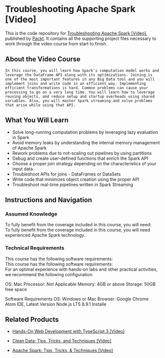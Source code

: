 


# Troubleshooting Apache Spark [Video]
This is the code repository for [Troubleshooting Apache Spark [Video]](https://www.packtpub.com/application-development/troubleshooting-apache-spark-video?utm_source=github&utm_medium=repository&utm_campaign=9781789805253), published by [Packt](https://www.packtpub.com/?utm_source=github). It contains all the supporting project files necessary to work through the video course from start to finish.
## About the Video Course
	In this course, you will learn how Spark's computation model works and leverage the DataFrame API along with its optimizations. Joining is one of the most important features in any Big Data tool and you will implement joins and write code in an efficient way. Implementing efficient transformations is hard. Common problems can cause your processing to go on a very long time. You will learn how to leverage reusing objects, and reduce setup and startup overheads using shared variables. Also, you will master Spark streaming and solve problems that arise while using that API.

<H2>What You Will Learn</H2>
<DIV class=book-info-will-learn-text>
<UL>
<LI>Solve long-running computation problems by leveraging lazy evaluation in Spark 
<LI>Avoid memory leaks by understanding the internal memory management of Apache Spark 
<LI>Rework problems due to not-scaling out pipelines by using partitions&nbsp; 
<LI>Debug and create user-defined functions that enrich the Spark API 
<LI>Choose a proper join strategy depending on the characteristics of your input data 
<LI>Troubleshoot APIs for joins - DataFrames or DataSets 
<LI>Write code that minimizes object creation using the proper API 
<LI>Troubleshoot real-time pipelines written in Spark Streaming </LI></UL></DIV>

## Instructions and Navigation
### Assumed Knowledge
To fully benefit from the coverage included in this course, you will need:<br/>
To fully benefit from the coverage included in this course, you will need
experienced Apache Spark technology.

### Technical Requirements
This course has the following software requirements:<br/>
This course has the following software requirements:<br/>
For an optimal experience with hands-on labs and other practical activities, we recommend the following configuration:

OS: Mac
Processor: Not Applicable
Memory: 4GB or above
Storage: 50GB free space

Software Requirements
OS: Windows or Mac
Browser: Google Chrome
Atom IDE, Latest Version
Node.js LTS 8.9.1 Installe

## Related Products
* [Hands-On Web Development with TypeScript 3 [Video]](https://www.packtpub.com/application-development/hands-web-development-typescript-3-video?utm_source=github&utm_medium=repository&utm_campaign=9781789616095)

* [Clean Data: Tips, Tricks, and Techniques [Video]](https://www.packtpub.com/big-data-and-business-intelligence/clean-data-tips-tricks-and-techniques-video?utm_source=github&utm_medium=repository&utm_campaign=9781789808902)

* [Apache Spark: Tips, Tricks, & Techniques [Video]](https://www.packtpub.com/application-development/apache-spark-tips-tricks-techniques-video?utm_source=github&utm_medium=repository&utm_campaign=9781789801125)


